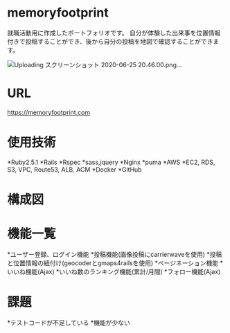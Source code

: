 # memoryfootprint
就職活動用に作成したポートフォリオです。
自分が体験した出来事を位置情報付きで投稿することができ、後から自分の投稿を地図で確認することができます。

![Uploading スクリーンショット 2020-06-25 20.46.00.png…]()

# URL
https://memoryfootprint.com

# 使用技術
*Ruby2.5.1
*Rails
*Rspec
*sass,jquery
*Nginx
*puma
*AWS
  *EC2, RDS, S3, VPC, Route53, ALB, ACM
*Docker
*GitHub

# 構成図

# 機能一覧
*ユーザー登録、ログイン機能
*投稿機能(画像投稿にcarrierwaveを使用)
*投稿と位置情報の紐付け(geocoderとgmaps4railsを使用)
*ページネーション機能
*いいね機能(Ajax)
*いいね数のランキング機能(累計/月間)
*フォロー機能(Ajax)

# 課題
*テストコードが不足している
*機能が少ない
